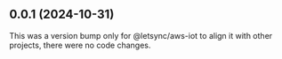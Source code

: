 ## 0.0.1 (2024-10-31)

This was a version bump only for @letsync/aws-iot to align it with other projects, there were no code changes.
